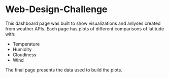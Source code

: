 # Web-Design-Challenge

This dashboard page was built to show visualizations and anlyses created from weather APIs. Each page has plots of different comparisons of latitude with:
- Temperature
- Humidity
- Cloudiness
- Wind

The final page presents the data used to build the plots. 
